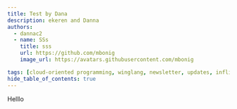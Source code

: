 ```yaml
---
title: Test by Dana
description: ekeren and Danna 
authors: 
  - dannac2
  - name: SSs
    title: sss
    url: https://github.com/mbonig
    image_url: https://avatars.githubusercontent.com/mbonig

tags: [cloud-oriented programming, winglang, newsletter, updates, inflights, community]
hide_table_of_contents: true
---
```


Helllo
